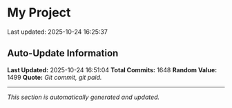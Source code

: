 # My Project


Last updated: 2025-10-24 16:25:37























































































































































































































































































































































































































































































































































































































































































































































































































































































































































































































































































































































































































































































































































































































































































































































































































































































































































































































































































































































































































































































































## Auto-Update Information

**Last Updated:** 2025-10-24 16:51:04
**Total Commits:** 1648
**Random Value:** 1499
**Quote:** _Git commit, git paid._

---
_This section is automatically generated and updated._